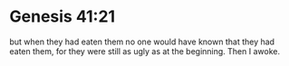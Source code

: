 # Genesis 41:21

but when they had eaten them no one would have known that they had eaten them, for they were still as ugly as at the beginning. Then I awoke.
